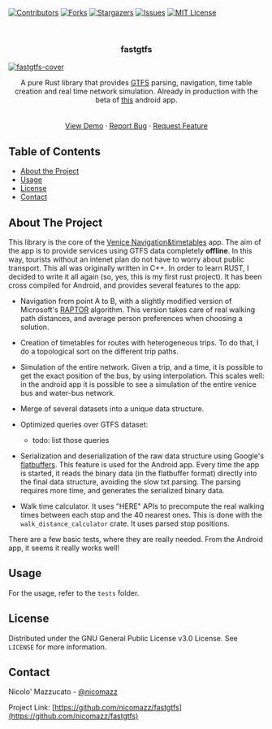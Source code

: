 <!--
*** Thanks for checking out this README Template. If you have a suggestion that would
*** make this better, please fork the repo and create a pull request or simply open
*** an issue with the tag "enhancement".
*** Thanks again! Now go create something AMAZING! :D
***
***
***
*** To avoid retyping too much info. Do a search and replace for the following:
*** nicomazz, fastgtfs, nicomazz, nicomazz97+fastgtfs@gmail.com
-->





<!-- PROJECT SHIELDS -->

[![Contributors][contributors-shield]][contributors-url]
[![Forks][forks-shield]][forks-url]
[![Stargazers][stars-shield]][stars-url]
[![Issues][issues-shield]][issues-url]
[![MIT License][license-shield]][license-url]




<!-- PROJECT LOGO -->
<br />
<p align="center">
  <h3 align="center">fastgtfs</h3>

  <a href="https://github.com/nicomazz/fastgtfs">
   <!-- <img src="images/logo.png" alt="Logo" width="80" height="80">-->
   <img src="https://i.ibb.co/XDqf83x/fastgtfs-cover.png" alt="fastgtfs-cover" border="0">
  </a>


  <p align="center">
    A pure Rust library that provides <a href="https://developers.google.com/transit/gtfs">GTFS</a> parsing, navigation, time table creation and real time network simulation. Already in production with the beta of <a href="https://play.google.com/apps/testing/com.actv.nicomazz.lastjni">this</a> android app. 
    <br />
    <br />
    <br />
    <a href="https://play.google.com/apps/testing/com.actv.nicomazz.lastjni">View Demo</a>
    ·
    <a href="https://github.com/nicomazz/fastgtfs/issues">Report Bug</a>
    ·
    <a href="https://github.com/nicomazz/fastgtfs/issues">Request Feature</a>
  </p>
</p>



<!-- TABLE OF CONTENTS -->
## Table of Contents

* [About the Project](#about-the-project)
* [Usage](#usage)
* [License](#license)
* [Contact](#contact)


<!-- ABOUT THE PROJECT -->
## About The Project


This library is the core of the [Venice Navigation&timetables](https://play.google.com/apps/testing/com.actv.nicomazz.lastjni) app. The aim of the app is to provide services using GTFS data completely **offline**. In this way, tourists without an intenet plan do not have to worry about public transport.
This all was originally written in C++. In order to learn RUST, I decided to write it all again (so, yes, this is my first rust project). It has been cross compiled for Android, and provides several features to the app:

- Navigation from point A to B, with a slightly modified version of Microsoft's [RAPTOR](https://www.microsoft.com/en-us/research/wp-content/uploads/2012/01/raptor_alenex.pdf) algorithm. This version takes care of real walking path distances, and average person preferences when choosing a solution.

- Creation of timetables for routes with heterogeneous trips. To do that, I do a topological sort on the different trip paths.

- Simulation of the entire network. Given a trip, and a time, it is possible to get the exact position of the bus, by using interpolation. This scales well: in the android app it is possible to see a simulation of the entire venice bus and water-bus network.

- Merge of several datasets into a unique data structure.

- Optimized queries over GTFS dataset:
    - todo: list those queries
    
- Serialization and deserialization of the raw data structure using Google's [flatbuffers](https://google.github.io/flatbuffers/). This feature is used for the Android app. Every time the app is started, it reads the binary data (in the flatbuffer format) directly into the final data structure, avoiding the slow txt parsing. The parsing requires more time, and generates the serialized binary data.

- Walk time calculator. It uses "HERE" APIs to precompute the real walking times between each stop and the 40 nearest ones. This is done with the `walk_distance_calculator` crate. It uses parsed stop positions.

There are a few basic tests, where they are really needed. From the Android app, it seems it really works well!


<!-- USAGE EXAMPLES -->
## Usage

For the usage, refer to the `tests` folder.


<!-- LICENSE -->
## License

Distributed under the GNU General Public License v3.0 License. See `LICENSE` for more information.



<!-- CONTACT -->
## Contact

Nicolo' Mazzucato - [@nicomazz](https://twitter.com/nicomazz)

Project Link: [https://github.com/nicomazz/fastgtfs](https://github.com/nicomazz/fastgtfs)





<!-- MARKDOWN LINKS & IMAGES -->
<!-- https://www.markdownguide.org/basic-syntax/#reference-style-links -->
[contributors-shield]: https://img.shields.io/github/contributors/nicomazz/repo.svg?style=flat-square
[contributors-url]: https://github.com/nicomazz/repo/graphs/contributors
[forks-shield]: https://img.shields.io/github/forks/nicomazz/repo.svg?style=flat-square
[forks-url]: https://github.com/nicomazz/repo/network/members
[stars-shield]: https://img.shields.io/github/stars/nicomazz/repo.svg?style=flat-square
[stars-url]: https://github.com/nicomazz/repo/stargazers
[issues-shield]: https://img.shields.io/github/issues/nicomazz/repo.svg?style=flat-square
[issues-url]: https://github.com/nicomazz/repo/issues
[license-shield]: https://img.shields.io/github/license/nicomazz/repo.svg?style=flat-square
[license-url]: https://github.com/nicomazz/repo/blob/master/LICENSE.txt
[linkedin-shield]: https://img.shields.io/badge/-LinkedIn-black.svg?style=flat-square&logo=linkedin&colorB=555
[linkedin-url]: https://linkedin.com/in/nicomazz
[product-screenshot]: images/screenshot.png